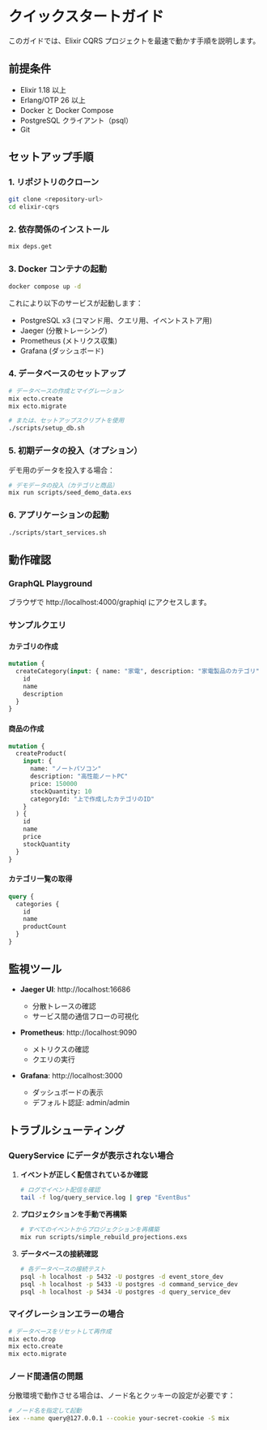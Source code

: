 # クイックスタートガイド

このガイドでは、Elixir CQRS プロジェクトを最速で動かす手順を説明します。

## 前提条件

- Elixir 1.18 以上
- Erlang/OTP 26 以上
- Docker と Docker Compose
- PostgreSQL クライアント（psql）
- Git

## セットアップ手順

### 1. リポジトリのクローン

```bash
git clone <repository-url>
cd elixir-cqrs
```

### 2. 依存関係のインストール

```bash
mix deps.get
```

### 3. Docker コンテナの起動

```bash
docker compose up -d
```

これにより以下のサービスが起動します：

- PostgreSQL x3 (コマンド用、クエリ用、イベントストア用)
- Jaeger (分散トレーシング)
- Prometheus (メトリクス収集)
- Grafana (ダッシュボード)

### 4. データベースのセットアップ

```bash
# データベースの作成とマイグレーション
mix ecto.create
mix ecto.migrate

# または、セットアップスクリプトを使用
./scripts/setup_db.sh
```

### 5. 初期データの投入（オプション）

デモ用のデータを投入する場合：

```bash
# デモデータの投入（カテゴリと商品）
mix run scripts/seed_demo_data.exs
```

### 6. アプリケーションの起動

```bash
./scripts/start_services.sh
```

## 動作確認

### GraphQL Playground

ブラウザで http://localhost:4000/graphiql にアクセスします。

### サンプルクエリ

#### カテゴリの作成

```graphql
mutation {
  createCategory(input: { name: "家電", description: "家電製品のカテゴリ" }) {
    id
    name
    description
  }
}
```

#### 商品の作成

```graphql
mutation {
  createProduct(
    input: {
      name: "ノートパソコン"
      description: "高性能ノートPC"
      price: 150000
      stockQuantity: 10
      categoryId: "上で作成したカテゴリのID"
    }
  ) {
    id
    name
    price
    stockQuantity
  }
}
```

#### カテゴリ一覧の取得

```graphql
query {
  categories {
    id
    name
    productCount
  }
}
```

## 監視ツール

- **Jaeger UI**: http://localhost:16686

  - 分散トレースの確認
  - サービス間の通信フローの可視化

- **Prometheus**: http://localhost:9090

  - メトリクスの確認
  - クエリの実行

- **Grafana**: http://localhost:3000
  - ダッシュボードの表示
  - デフォルト認証: admin/admin

## トラブルシューティング

### QueryService にデータが表示されない場合

1. **イベントが正しく配信されているか確認**
   ```bash
   # ログでイベント配信を確認
   tail -f log/query_service.log | grep "EventBus"
   ```

2. **プロジェクションを手動で再構築**
   ```bash
   # すべてのイベントからプロジェクションを再構築
   mix run scripts/simple_rebuild_projections.exs
   ```

3. **データベースの接続確認**
   ```bash
   # 各データベースの接続テスト
   psql -h localhost -p 5432 -U postgres -d event_store_dev
   psql -h localhost -p 5433 -U postgres -d command_service_dev
   psql -h localhost -p 5434 -U postgres -d query_service_dev
   ```

### マイグレーションエラーの場合

```bash
# データベースをリセットして再作成
mix ecto.drop
mix ecto.create
mix ecto.migrate
```

### ノード間通信の問題

分散環境で動作させる場合は、ノード名とクッキーの設定が必要です：

```bash
# ノード名を指定して起動
iex --name query@127.0.0.1 --cookie your-secret-cookie -S mix
```
